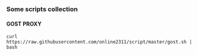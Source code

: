 ### Some scripts collection


#### GOST PROXY 
`curl https://raw.githubusercontent.com/online2311/script/master/gost.sh | bash`   
